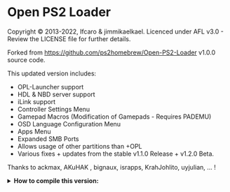 # Open PS2 Loader

Copyright © 2013-2022, Ifcaro & jimmikaelkael.
Licenced under AFL v3.0 - Review the LICENSE file for further details.

Forked from https://github.com/ps2homebrew/Open-PS2-Loader v1.0.0 source code.

This updated version includes:
- OPL-Launcher support
- HDL & NBD server support
- iLink support
- Controller Settings Menu
- Gamepad Macros (Modification of Gamepads - Requires PADEMU)
- OSD Language Configuration Menu
- Apps Menu
- Expanded SMB Ports
- Allows usage of other partitions than +OPL
- Various fixes + updates from the stable v1.1.0 Release + v1.2.0 Beta.

Thanks to ackmax, AKuHAK , bignaux, israpps, KrahJohlito, uyjulian, ... !

<details>
  <summary> <b> How to compile this version: </b> </summary>
<p>

- Requires setup of old PS2SDK
- Add usbd_mini.irx from newer SDK to /usr/local/ps2dev/ps2sdk/iop/irx

#### Compile all variants
```make all-variants```
#### Compile with Right-To-Left (RTL) language support
```make RTL=1```
#### Compile with In Game Screenshot (IGS)
```make IGS=1```
#### Compile with Pad Emulator (PADEMU)
```make PADEMU=1```
#### Compile and compress elf with ps2-packer
```make NOT_PACKED=0```
#### Compile uncompressed elf
```make```

</p>
</details>
